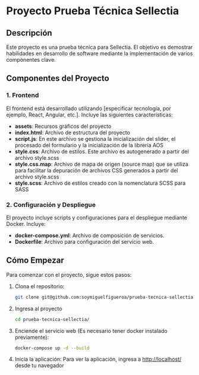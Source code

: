 # Proyecto Prueba Técnica Sellectia

## Descripción
Este proyecto es una prueba técnica para Sellectia. El objetivo es demostrar habilidades en desarrollo de software mediante la implementación de varios componentes clave.

## Componentes del Proyecto

### 1. Frontend
El frontend está desarrollado utilizando [especificar tecnología, por ejemplo, React, Angular, etc.]. Incluye las siguientes características:
- **assets**: Recursos gráficos del proyecto
- **index.html**: Archivo de estructura del proyecto
- **script.js**: En este archivo se gestiona la inicialización del slider, el procesado del formulario y la inicialización de la librería AOS
- **style.css**: Archivo de estilos. Este archivo es autogenerado a partir del archivo style.scss
- **style.css.map**: Archivo de mapa de origen (source map) que se utiliza para facilitar la depuración de archivos CSS generados a partir del archivo style.scss
- **style.scss**: Archivo de estilos creado con la nomenclatura SCSS para SASS

### 2. Configuración y Despliegue
El proyecto incluye scripts y configuraciones para el despliegue mediante Docker. Incluye:
- **docker-compose.yml**: Archivo de composición de servicios.
- **Dockerfile**: Archivo para configuración del servicio web.

## Cómo Empezar
Para comenzar con el proyecto, sigue estos pasos:

1. Clona el repositorio:
   ```bash
   git clone git@github.com:soymiguelfigueroa/prueba-tecnica-sellectia.git
   ```

2. Ingresa al proyecto
   ```bash
   cd prueba-tecnica-sellectia/
   ```

3. Enciende el servicio web (Es necesario tener docker instalado previamente):
   ```bash
   docker-compose up -d --build
   ```

4. Inicia la aplicación:
   Para ver la aplicación, ingresa a [http://localhost/](http://localhost/) desde tu navegador
